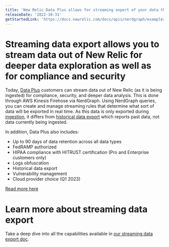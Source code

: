 ```yaml
---
title: 'New Relic Data Plus allows for streaming export of your data through AWS Kinesis Firehose for deeper data exploration and compliance needs.'
releaseDate: '2022-10-31'
getStartedLink: 'https://docs.newrelic.com/docs/apis/nerdgraph/examples/nerdgraph-streaming-export'
---
```


#  Streaming data export allows you to stream data out of New Relic for deeper data exploration as well as for compliance and security 

Today, [Data Plus](https://docs.newrelic.com/whats-new/2022/06/whats-new-6-1-data-plus-available) customers can stream data out of New Relic (as it is being ingested) for compliance, security, and deeper data analysis. This is done through AWS Kinesis Firehose via NerdGraph. Using NerdGraph queries, you can create and manage streaming rules that determine what sort of data will be exported in real time. As this data is only exported during [ingestion](https://docs.newrelic.com/docs/data-apis/manage-data/manage-data-coming-new-relic), it differs from [historical data export](https://docs.newrelic.com/whats-new/2022/09/whats-new-9-14-historical-data-exports) which reports past data, not data currently being ingested.  

In addition, Data Plus also includes:

* Up to 90 days of data retention across all data types
* FedRAMP authorized
* HIPAA compliance with HITRUST certification (Pro and Enterprise customers only) 
* Logs obfuscation
* Historical data export
* Vulnerability management
* Cloud provider choice (Q1 2023)

[Read more here](https://newrelic.com/blog/nerdlog/data-plus-pricing)

# Learn more about streaming data export

Take a deep dive into all the capabilities available in [our streaming data export doc](https://docs.newrelic.com/docs/apis/nerdgraph/examples/nerdgraph-streaming-export).

